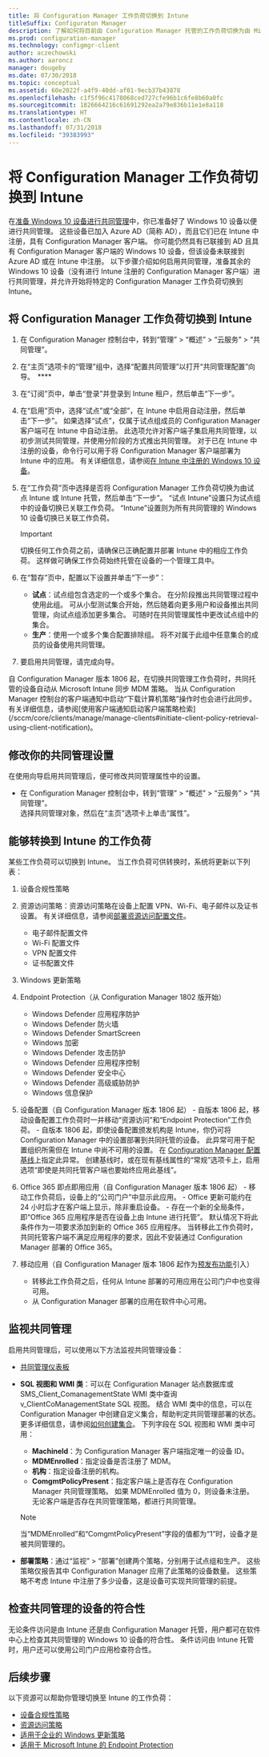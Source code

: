 ```yaml
---
title: 将 Configuration Manager 工作负荷切换到 Intune
titleSuffix: Configuraton Manager
description: 了解如何将目前由 Configuration Manager 托管的工作负荷切换为由 Microsoft Intune 托管。
ms.prod: configuration-manager
ms.technology: configmgr-client
author: aczechowski
ms.author: aaroncz
manager: dougeby
ms.date: 07/30/2018
ms.topic: conceptual
ms.assetid: 60e2022f-a4f9-40dd-af01-9ecb37b43878
ms.openlocfilehash: c1f5f96c4178068ced727cfe96b1c6fe8b60a0fc
ms.sourcegitcommit: 1826664216c61691292ea2a79e836b11e1e8a118
ms.translationtype: HT
ms.contentlocale: zh-CN
ms.lasthandoff: 07/31/2018
ms.locfileid: "39383993"
---
```

# <a name="switch-configuration-manager-workloads-to-intune"></a>将 Configuration Manager 工作负荷切换到 Intune
在[准备 Windows 10 设备进行共同管理](co-management-prepare.md)中，你已准备好了 Windows 10 设备以便进行共同管理。 这些设备已加入 Azure AD（简称 AD），而且它们已在 Intune 中注册，具有 Configuration Manager 客户端。 你可能仍然具有已联接到 AD 且具有 Configuration Manager 客户端的 Windows 10 设备，但该设备未联接到 Azure AD 或在 Intune 中注册。 以下步骤介绍如何启用共同管理，准备其余的 Windows 10 设备（没有进行 Intune 注册的 Configuration Manager 客户端）进行共同管理，并允许开始将特定的 Configuration Manager 工作负荷切换到 Intune。


## <a name="switch-configuration-manager-workloads-to-intune"></a>将 Configuration Manager 工作负荷切换到 Intune

1. 在 Configuration Manager 控制台中，转到“管理” > “概述” > “云服务” > “共同管理”。    
2. 在“主页”选项卡的“管理”组中，选择“配置共同管理”以打开“共同管理配置”向导。  ****    
3. 在“订阅”页中，单击“登录”并登录到 Intune 租户，然后单击“下一步”。   
4. 在“启用”页中，选择“试点”或“全部”，在 Intune 中启用自动注册，然后单击“下一步”。 如果选择“试点”，仅属于试点组成员的 Configuration Manager 客户端可在 Intune 中自动注册。 此选项允许对客户端子集启用共同管理，以初步测试共同管理，并使用分阶段的方式推出共同管理。 对于已在 Intune 中注册的设备，命令行可以用于将 Configuration Manager 客户端部署为 Intune 中的应用。 有关详细信息，请参阅[在 Intune 中注册的 Windows 10 设备](co-management-prepare.md#windows-10-devices-enrolled-in-intune)。
5. 在“工作负荷”页中选择是否将 Configuration Manager 工作负荷切换为由试点 Intune 或 Intune 托管，然后单击“下一步”。 “试点 Intune”设置只为试点组中的设备切换已关联工作负荷。 “Intune”设置则为所有共同管理的 Windows 10 设备切换已关联工作负荷。 
        
   > [!Important]    
   > 切换任何工作负荷之前，请确保已正确配置并部署 Intune 中的相应工作负荷。 这样做可确保工作负荷始终托管在设备的一个管理工具中。   
1. 在“暂存”页中，配置以下设置并单击“下一步”：
    - **试点**：试点组包含选定的一个或多个集合。 在分阶段推出共同管理过程中使用此组。 可从小型测试集合开始，然后随着向更多用户和设备推出共同管理，向试点组添加更多集合。 可随时在共同管理属性中更改试点组中的集合。
    - **生产**：使用一个或多个集合配置排除组。 将不对属于此组中任意集合的成员的设备使用共同管理。 
2. 要启用共同管理，请完成向导。  

<!--1357377-->自 Configuration Manager 版本 1806 起，在切换共同管理工作负荷时，共同托管的设备自动从 Microsoft Intune 同步 MDM 策略。 当从 Configuration Manager 控制台的客户端通知中启动“下载计算机策略”操作时也会进行此同步。 有关详细信息，请参阅[使用客户端通知启动客户端策略检索](/sccm/core/clients/manage/manage-clients#initiate-client-policy-retrieval-using-client-notification)。

## <a name="modify-your-co-management-settings"></a>修改你的共同管理设置
在使用向导启用共同管理后，便可修改共同管理属性中的设置。  
- 在 Configuration Manager 控制台中，转到“管理” > “概述” > “云服务” > “共同管理”。  
选择共同管理对象，然后在“主页”选项卡上单击“属性”。 

## <a name="workloads-able-to-be-transitioned-to-intune"></a>能够转换到 Intune 的工作负荷
某些工作负荷可以切换到 Intune。 当工作负荷可供转换时，系统将更新以下列表：
1. 设备合规性策略
2. 资源访问策略：资源访问策略在设备上配置 VPN、Wi-Fi、电子邮件以及证书设置。 有关详细信息，请参阅[部署资源访问配置文件](https://docs.microsoft.com/intune/device-profiles)。
      - 电子邮件配置文件
      - Wi-Fi 配置文件
      - VPN 配置文件
      - 证书配置文件
3. Windows 更新策略
4. Endpoint Protection（从 Configuration Manager 1802 版开始）
      - Windows Defender 应用程序防护
      - Windows Defender 防火墙
      - Windows Defender SmartScreen
      - Windows 加密
      - Windows Defender 攻击防护
      - Windows Defender 应用程序控制
      - Windows Defender 安全中心
      - Windows Defender 高级威胁防护
      - Windows 信息保护

5. 设备配置（自 Configuration Manager 版本 1806 起）<!--1357903-->
       - 自版本 1806 起，移动设备配置工作负荷时一并移动“资源访问”和“Endpoint Protection”工作负荷。
       - 自版本 1806 起，即使设备配置颁发机构是 Intune，你仍可将 Configuration Manager 中的设置部署到共同托管的设备。 此异常可用于配置组织所需但在 Intune 中尚不可用的设置。 在 [Configuration Manager 配置基线](/sccm/compliance/deploy-use/create-configuration-baselines.md)上指定此异常。 创建基线时，或在现有基线属性的“常规”选项卡上，启用选项“即使是共同托管客户端也要始终应用此基线”。
6. Office 365 即点即用应用（自 Configuration Manager 版本 1806 起）<!--1357841-->
       - 移动工作负荷后，设备上的“公司门户”中显示此应用。
       - Office 更新可能约在 24 小时后才在客户端上显示，除非重启设备。 
       - 存在一个新的全局条件，即“Office 365 应用程序是否在设备上由 Intune 进行托管”。 默认情况下将此条件作为一项要求添加到新的 Office 365 应用程序。 当转移此工作负荷时，共同托管客户端不满足应用程序的要求，因此不安装通过 Configuration Manager 部署的 Office 365。
7. 移动应用（自 Configuration Manager 版本 1806 起作为[预发布功能](/sccm/core/servers/manage/pre-release-features)引入）<!--1357892-->
      - 转移此工作负荷之后，任何从 Intune 部署的可用应用在公司门户中也变得可用。 
      -  从 Configuration Manager 部署的应用在软件中心可用。

## <a name="monitor-co-management"></a>监视共同管理
启用共同管理后，可以使用以下方法监视共同管理设备：

- [共同管理仪表板](/sccm/core/clients/manage/co-management-dashboard)
- **SQL 视图和 WMI 类**：可以在 Configuration Manager 站点数据库或 SMS&#95;Client&#95;ComanagementState WMI 类中查询 v&#95;ClientCoManagementState SQL 视图。 结合 WMI 类中的信息，可以在 Configuration Manager 中创建自定义集合，帮助判定共同管理部署的状态。 更多详细信息，请参阅[如何创建集合](/sccm/core/clients/manage/collections/create-collections)。 下列字段在 SQL 视图和 WMI 类中可用： 
    - **MachineId**：为 Configuration Manager 客户端指定唯一的设备 ID。
    - **MDMEnrolled**：指定设备是否注册了 MDM。 
    - **机构**：指定设备注册的机构。
    - **ComgmtPolicyPresent**：指定客户端上是否存在 Configuration Manager 共同管理策略。 如果 MDMEnrolled 值为 0，则设备未注册。 无论客户端是否存在共同管理策略，都进行共同管理。

   > [!Note]    
   > 当“MDMEnrolled”和“ComgmtPolicyPresent”字段的值都为“1”时，设备才是被共同管理的。

- **部署策略**：通过“监视” > “部署”创建两个策略，分别用于试点组和生产。 这些策略仅报告其中 Configuration Manager 应用了此策略的设备数量。 这些策略不考虑 Intune 中注册了多少设备，这是设备可实现共同管理的前提。  

## <a name="check-compliance-for-co-managed-devices"></a>检查共同管理的设备的符合性
无论条件访问是由 Intune 还是由 Configuration Manager 托管，用户都可在软件中心上检查其共同管理的 Windows 10 设备的符合性。 条件访问由 Intune 托管时，用户还可以使用公司门户应用检查符合性。

## <a name="next-steps"></a>后续步骤
以下资源可以帮助你管理切换至 Intune 的工作负荷：
- [设备合规性策略](https://docs.microsoft.com/intune/device-compliance-get-started)
- [资源访问策略](https://docs.microsoft.com/intune/device-profiles)
- [适用于企业的 Windows 更新策略](https://docs.microsoft.com/intune/windows-update-for-business-configure)
- [适用于 Microsoft Intune 的 Endpoint Protection](https://docs.microsoft.com/intune-classic/deploy-use/help-secure-windows-pcs-with-endpoint-protection-for-microsoft-intune)
